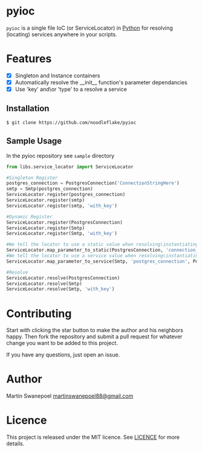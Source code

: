 # pyioc
`pyioc` is a single file IoC (or ServiceLocator) in [Python](https://www.python.org) for resolving (locating) services anywhere in your scripts.

# Features
* [x] Singleton and Instance containers
* [x] Automatically resolve the \_\_init\_\_ function's parameter dependancies
* [x] Use 'key' and\or 'type' to a resolve a service

## Installation

	$ git clone https://github.com/noodleflake/pyioc
    
## Sample Usage

In the pyioc repository see `sample` directory

```python
from libs.service_locator import ServiceLocator

#Singleton Register
postgres_connection = PostgresConnection('ConnectionStringHere')
smtp = Smtp(postgres_connection)
ServiceLocator.register(postgres_connection)
ServiceLocator.register(smtp)
ServiceLocator.register(smtp, 'with_key')

#Dynamic Register
ServiceLocator.register(PostgresConnection)
ServiceLocator.register(Smtp)
ServiceLocator.register(Smtp, 'with_key')

#We tell the locator to use a static value when resolving\instantiating 'PostgresConnection'
ServiceLocator.map_parameter_to_static(PostgresConnection, 'connection_string', 'ConnectionStringHere')
#We tell the locator to use a service value when resolving\instantiating 'Smtp'
ServiceLocator.map_parameter_to_service(Smtp, 'postgres_connection', PostgresConnection)

#Resolve
ServiceLocator.resolve(PostgresConnection)
ServiceLocator.resolve(Smtp)
ServiceLocator.resolve(Smtp, 'with_key')

```
    
# Contributing

Start with clicking the star button to make the author and his neighbors happy. Then fork the repository and submit a pull request for whatever change you want to be added to this project.

If you have any questions, just open an issue.

# Author
Martin Swanepoel <martinswanepoel88@gmail.com>

# Licence

This project is released under the MIT licence. See [LICENCE](LICENCE) for more details.